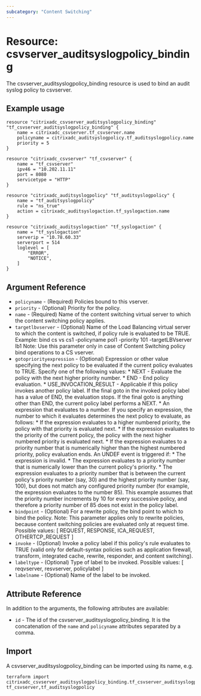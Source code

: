 ```yaml
---
subcategory: "Content Switching"
---
```


# Resource: csvserver_auditsyslogpolicy_binding

The csvserver_auditsyslogpolicy_binding resource is used to bind an audit syslog policy to csvserver.


## Example usage

```hcl
resource "citrixadc_csvserver_auditsyslogpolicy_binding" "tf_csvserver_auditsyslogpolicy_binding" {
	name = citrixadc_csvserver.tf_csvserver.name
	policyname = citrixadc_auditsyslogpolicy.tf_auditsyslogpolicy.name
	priority = 5
}

resource "citrixadc_csvserver" "tf_csvserver" {
	name = "tf_csvserver"
	ipv46 = "10.202.11.11"
	port = 8080
	servicetype = "HTTP"
}

resource "citrixadc_auditsyslogpolicy" "tf_auditsyslogpolicy" {
	name = "tf_auditsyslogpolicy"
	rule = "ns_true"
	action = citrixadc_auditsyslogaction.tf_syslogaction.name
}

resource "citrixadc_auditsyslogaction" "tf_syslogaction" {
	name = "tf_syslogaction"
	serverip = "10.78.60.33"
	serverport = 514
	loglevel = [
		"ERROR",
		"NOTICE",
	]
}
```


## Argument Reference

* `policyname` - (Required) Policies bound to this vserver.
* `priority` - (Optional) Priority for the policy.
* `name` - (Required) Name of the content switching virtual server to which the content switching policy applies.
* `targetlbvserver` - (Optional) Name of the Load Balancing virtual server to which the content is switched, if policy rule is evaluated to be TRUE. Example: bind cs vs cs1 -policyname pol1 -priority 101 -targetLBVserver lb1 Note: Use this parameter only in case of Content Switching policy bind operations to a CS vserver.
* `gotopriorityexpression` - (Optional) Expression or other value specifying the next policy to be evaluated if the current policy evaluates to TRUE.  Specify one of the following values: * NEXT - Evaluate the policy with the next higher priority number. * END - End policy evaluation. * USE_INVOCATION_RESULT - Applicable if this policy invokes another policy label. If the final goto in the invoked policy label has a value of END, the evaluation stops. If the final goto is anything other than END, the current policy label performs a NEXT. * An expression that evaluates to a number. If you specify an expression, the number to which it evaluates determines the next policy to evaluate, as follows: * If the expression evaluates to a higher numbered priority, the policy with that priority is evaluated next. * If the expression evaluates to the priority of the current policy, the policy with the next higher numbered priority is evaluated next. * If the expression evaluates to a priority number that is numerically higher than the highest numbered priority, policy evaluation ends. An UNDEF event is triggered if: * The expression is invalid. * The expression evaluates to a priority number that is numerically lower than the current policy's priority. * The expression evaluates to a priority number that is between the current policy's priority number (say, 30) and the highest priority number (say, 100), but does not match any configured priority number (for example, the expression evaluates to the number 85). This example assumes that the priority number increments by 10 for every successive policy, and therefore a priority number of 85 does not exist in the policy label.
* `bindpoint` - (Optional) For a rewrite policy, the bind point to which to bind the policy. Note: This parameter applies only to rewrite policies, because content switching policies are evaluated only at request time. Possible values: [ REQUEST, RESPONSE, ICA_REQUEST, OTHERTCP_REQUEST ]
* `invoke` - (Optional) Invoke a policy label if this policy's rule evaluates to TRUE (valid only for default-syntax policies such as application firewall, transform, integrated cache, rewrite, responder, and content switching).
* `labeltype` - (Optional) Type of label to be invoked. Possible values: [ reqvserver, resvserver, policylabel ]
* `labelname` - (Optional) Name of the label to be invoked.


## Attribute Reference

In addition to the arguments, the following attributes are available:

* `id` - The id of the csvserver_auditsyslogpolicy_binding. It is the concatenation of the `name` and `policyname` attributes separated by a comma.


## Import

A csvserver_auditsyslogpolicy_binding can be imported using its name, e.g.

```shell
terraform import citrixadc_csvserver_auditsyslogpolicy_binding.tf_csvserver_auditsyslogpolicy_binding tf_csvserver,tf_auditsyslogpolicy
```
